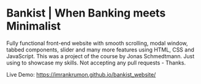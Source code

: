 # Bankist | When Banking meets Minimalist
Fully functional front-end website with smooth scrolling, modal window, tabbed components, slider and many more features using HTML, CSS and JavaScript.
This was a project of the course by Jonas Schmedtmann.
Just using to showcase my skills.
Not accepting any pull requests - Thanks.

Live Demo:  https://imrankrumon.github.io/bankist_website/
